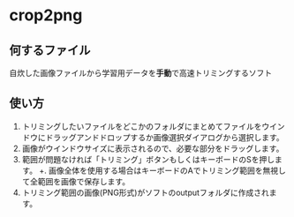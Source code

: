 # crop2png
## 何するファイル
自炊した画像ファイルから学習用データを**手動**で高速トリミングするソフト

## 使い方
1. トリミングしたいファイルをどこかのフォルダにまとめてファイルをウインドウにドラッグアンドドロップするか画像選択ダイアログから選択します。
1. 画像がウインドウサイズに表示されるので、必要な部分をドラッグします。
1. 範囲が問題なければ「トリミング」ボタンもしくはキーボードのSを押します。
+. 画像全体を使用する場合はキーボードのAでトリミング範囲を無視して全範囲を画像で保存します。
1. トリミング範囲の画像(PNG形式)がソフトのoutputフォルダに作成されます。
